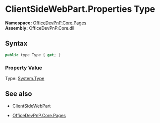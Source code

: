 # ClientSideWebPart.Properties Type
  

**Namespace:** [OfficeDevPnP.Core.Pages](OfficeDevPnP.Core.Pages.md)  
**Assembly:** OfficeDevPnP.Core.dll  
## Syntax
```C#
public type Type { get; }
```

### Property Value
Type: [System.Type](System.Type.md) 

## See also
- [ClientSideWebPart](ClientSideWebPart.md) 

- [OfficeDevPnP.Core.Pages](OfficeDevPnP.Core.Pages.md)
